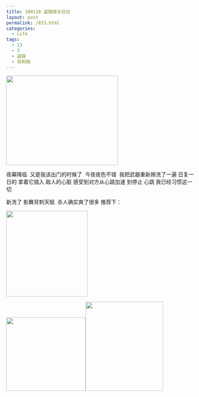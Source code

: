 ```yaml
---
title: 100118 盗贼成长日记
layout: post
permalink: /833.html
categories:
  - Life
tags:
  - 13
  - 3
  - 盗贼
  - 背刺贼
---
```

[][1]

[<img class="aligncenter size-medium wp-image-834" title="2" src="http://www.80aj.com/wp-content/uploads/2010/01/21-300x240.jpg" alt="" width="300" height="240" />][2]

夜幕降临  又是我该出门的时候了  今夜夜色不错  我把武器重新擦洗了一遍 日复一日的 拿着它插入 敌人的心脏 感受到对方从心跳加速 到停止 心跳 我已经习惯这一切

新洗了 影舞背刺天赋  杀人确实爽了很多 推荐下：

<img title="t1" src="http://www.80aj.com/wp-content/uploads/2010/01/t1.jpg" alt="" width="218" height="230" />

[<img class="aligncenter size-full wp-image-838" title="t3" src="http://www.80aj.com/wp-content/uploads/2010/01/t31.jpg" alt="" width="213" height="197" />][3][<img class="aligncenter size-full wp-image-836" title="t2" src="http://www.80aj.com/wp-content/uploads/2010/01/t2.jpg" alt="" width="208" height="239" />][4]

 [1]: http://www.80aj.com/wp-content/uploads/2010/01/t1.jpg
 [2]: http://www.80aj.com/wp-content/uploads/2010/01/21.jpg
 [3]: http://www.80aj.com/wp-content/uploads/2010/01/t31.jpg
 [4]: http://www.80aj.com/wp-content/uploads/2010/01/t2.jpg